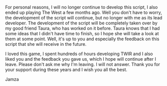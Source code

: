 For personal reasons, I will no longer continue to develop this script, I also ended up playing The West a few months ago. Well you don't have to worry, the development of the script will continue, but no longer with me as its lead developer. The development of the script will be completely taken over by my good friend Taura, who has worked on it before. Taura knows that I had some ideas that I didn't have time to finish, so I hope she will take a look at them at some point. Well, it's up to you and especially the feedback on this script that she will receive in the future.

I loved this game, I spent hundreds of hours developing TWIR and I also liked you and the feedback you gave us, which I hope will continue after I leave. Please don't ask me why I'm leaving. I will not answer.
Thank you for your support during these years and I wish you all the best.

Jamza